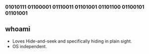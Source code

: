 ### 01010111 01100001 01110011 01101001 01101100 01100101 01101001

## whoami

- Loves Hide-and-seek and specifically hiding in plain sight.
- OS independent.
